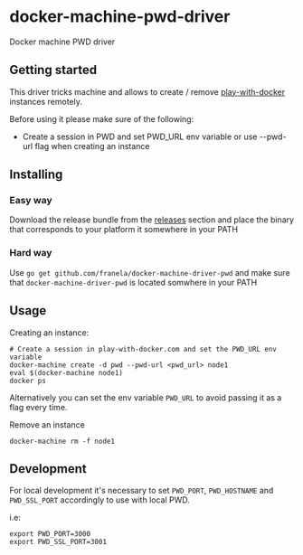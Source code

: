 # docker-machine-pwd-driver

Docker machine PWD driver


## Getting started

This driver tricks machine and allows to create / remove [play-with-docker](http://play-with-docker.com) instances remotely. 

Before using it please make sure of the following:

- Create a session in PWD and set PWD_URL env variable or use --pwd-url flag when creating an instance


## Installing

### Easy way

Download the release bundle from the [releases](https://github.com/franela/play-with-docker/releases) section and place the binary that corresponds to your platform it somewhere in your PATH



### Hard way

Use `go get github.com/franela/docker-machine-driver-pwd` and make sure that
`docker-machine-driver-pwd` is located somwhere in your PATH



## Usage

Creating an instance:

```
# Create a session in play-with-docker.com and set the PWD_URL env variable
docker-machine create -d pwd --pwd-url <pwd_url> node1
eval $(docker-machine node1)
docker ps
```

Alternatively you can set the env variable `PWD_URL` to avoid passing it as a flag every time.


Remove an instance


```
docker-machine rm -f node1
```

## Development

For local development it's necessary to set `PWD_PORT`, `PWD_HOSTNAME` and `PWD_SSL_PORT`
accordingly to use with local PWD.

i.e:

```
export PWD_PORT=3000
export PWD_SSL_PORT=3001
```
